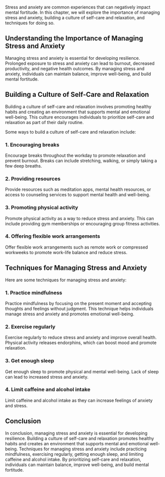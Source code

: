 
Stress and anxiety are common experiences that can negatively impact mental fortitude. In this chapter, we will explore the importance of managing stress and anxiety, building a culture of self-care and relaxation, and techniques for doing so.

Understanding the Importance of Managing Stress and Anxiety
-----------------------------------------------------------

Managing stress and anxiety is essential for developing resilience. Prolonged exposure to stress and anxiety can lead to burnout, decreased productivity, and negative health outcomes. By managing stress and anxiety, individuals can maintain balance, improve well-being, and build mental fortitude.

Building a Culture of Self-Care and Relaxation
----------------------------------------------

Building a culture of self-care and relaxation involves promoting healthy habits and creating an environment that supports mental and emotional well-being. This culture encourages individuals to prioritize self-care and relaxation as part of their daily routine.

Some ways to build a culture of self-care and relaxation include:

### 1. Encouraging breaks

Encourage breaks throughout the workday to promote relaxation and prevent burnout. Breaks can include stretching, walking, or simply taking a few deep breaths.

### 2. Providing resources

Provide resources such as meditation apps, mental health resources, or access to counseling services to support mental health and well-being.

### 3. Promoting physical activity

Promote physical activity as a way to reduce stress and anxiety. This can include providing gym memberships or encouraging group fitness activities.

### 4. Offering flexible work arrangements

Offer flexible work arrangements such as remote work or compressed workweeks to promote work-life balance and reduce stress.

Techniques for Managing Stress and Anxiety
------------------------------------------

Here are some techniques for managing stress and anxiety:

### 1. Practice mindfulness

Practice mindfulness by focusing on the present moment and accepting thoughts and feelings without judgment. This technique helps individuals manage stress and anxiety and promotes emotional well-being.

### 2. Exercise regularly

Exercise regularly to reduce stress and anxiety and improve overall health. Physical activity releases endorphins, which can boost mood and promote relaxation.

### 3. Get enough sleep

Get enough sleep to promote physical and mental well-being. Lack of sleep can lead to increased stress and anxiety.

### 4. Limit caffeine and alcohol intake

Limit caffeine and alcohol intake as they can increase feelings of anxiety and stress.

Conclusion
----------

In conclusion, managing stress and anxiety is essential for developing resilience. Building a culture of self-care and relaxation promotes healthy habits and creates an environment that supports mental and emotional well-being. Techniques for managing stress and anxiety include practicing mindfulness, exercising regularly, getting enough sleep, and limiting caffeine and alcohol intake. By prioritizing self-care and relaxation, individuals can maintain balance, improve well-being, and build mental fortitude.
